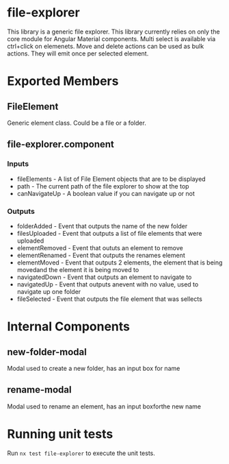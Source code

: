 # file-explorer

This library is a generic file explorer. This library currently relies on only the core module for Angular Material components. Multi select is available via ctrl+click on elemenets. Move and delete actions can be used as bulk actions. They will emit once per selected element.

# Exported Members

## FileElement

Generic element class. Could be a file or a folder.

## file-explorer.component

### Inputs

- fileElements - A list of File Element objects that are to be displayed
- path - The current path of the file explorer to show at the top
- canNavigateUp - A boolean value if you can navigate up or not

### Outputs

- folderAdded - Event that outputs the name of the new folder
- filesUploaded - Event that outputs a list of file elements that were uploaded
- elementRemoved - Event that oututs an element to remove
- elementRenamed - Event that outputs the renames element
- elementMoved - Event that outputs 2 elements, the element that is being movedand the element it is being moved to
- navigatedDown - Event that outputs an element to navigate to
- navigatedUp - Event that outputs anevent with no value, used to navigate up one folder
- fileSelected - Event that outputs the file element that was sellects

# Internal Components

## new-folder-modal

Modal used to create a new folder, has an input box for name

## rename-modal

Modal used to rename an element, has an input boxforthe new name

# Running unit tests

Run `nx test file-explorer` to execute the unit tests.
